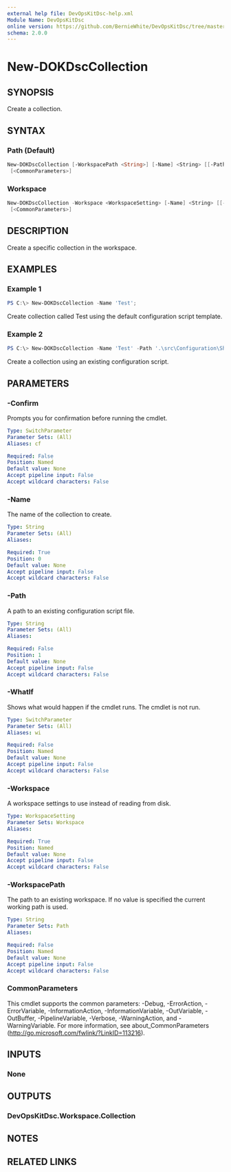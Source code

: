 ```yaml
---
external help file: DevOpsKitDsc-help.xml
Module Name: DevOpsKitDsc
online version: https://github.com/BernieWhite/DevOpsKitDsc/tree/master/docs/commands/en-US/New-DOKDscCollection.md
schema: 2.0.0
---
```


# New-DOKDscCollection

## SYNOPSIS

Create a collection.

## SYNTAX

### Path (Default)

```powershell
New-DOKDscCollection [-WorkspacePath <String>] [-Name] <String> [[-Path] <String>] [-WhatIf] [-Confirm]
 [<CommonParameters>]
```

### Workspace

```powershell
New-DOKDscCollection -Workspace <WorkspaceSetting> [-Name] <String> [[-Path] <String>] [-WhatIf] [-Confirm]
 [<CommonParameters>]
```

## DESCRIPTION

Create a specific collection in the workspace.

## EXAMPLES

### Example 1

```powershell
PS C:\> New-DOKDscCollection -Name 'Test';
```

Create collection called Test using the default configuration script template.

### Example 2

```powershell
PS C:\> New-DOKDscCollection -Name 'Test' -Path '.\src\Configuration\SharePoint.ps1';
```

Create a collection using an existing configuration script.

## PARAMETERS

### -Confirm

Prompts you for confirmation before running the cmdlet.

```yaml
Type: SwitchParameter
Parameter Sets: (All)
Aliases: cf

Required: False
Position: Named
Default value: None
Accept pipeline input: False
Accept wildcard characters: False
```

### -Name

The name of the collection to create.

```yaml
Type: String
Parameter Sets: (All)
Aliases:

Required: True
Position: 0
Default value: None
Accept pipeline input: False
Accept wildcard characters: False
```

### -Path

A path to an existing configuration script file.

```yaml
Type: String
Parameter Sets: (All)
Aliases:

Required: False
Position: 1
Default value: None
Accept pipeline input: False
Accept wildcard characters: False
```

### -WhatIf

Shows what would happen if the cmdlet runs.
The cmdlet is not run.

```yaml
Type: SwitchParameter
Parameter Sets: (All)
Aliases: wi

Required: False
Position: Named
Default value: None
Accept pipeline input: False
Accept wildcard characters: False
```

### -Workspace

A workspace settings to use instead of reading from disk.

```yaml
Type: WorkspaceSetting
Parameter Sets: Workspace
Aliases:

Required: True
Position: Named
Default value: None
Accept pipeline input: False
Accept wildcard characters: False
```

### -WorkspacePath

The path to an existing workspace. If no value is specified the current working path is used.

```yaml
Type: String
Parameter Sets: Path
Aliases:

Required: False
Position: Named
Default value: None
Accept pipeline input: False
Accept wildcard characters: False
```

### CommonParameters

This cmdlet supports the common parameters: -Debug, -ErrorAction, -ErrorVariable, -InformationAction, -InformationVariable, -OutVariable, -OutBuffer, -PipelineVariable, -Verbose, -WarningAction, and -WarningVariable. For more information, see about_CommonParameters (http://go.microsoft.com/fwlink/?LinkID=113216).

## INPUTS

### None

## OUTPUTS

### DevOpsKitDsc.Workspace.Collection

## NOTES

## RELATED LINKS
